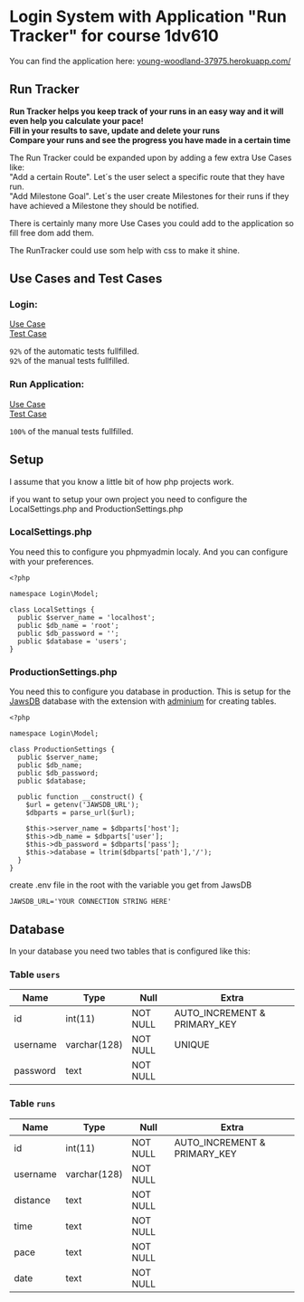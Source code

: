 # Login System with Application "Run Tracker" for course 1dv610

You can find the application here: [young-woodland-37975.herokuapp.com/](https://young-woodland-37975.herokuapp.com/)

## Run Tracker
**Run Tracker helps you keep track of your runs in an easy way and it will even help you calculate your pace!**    
**Fill in your results to save, update and delete your runs**  
**Compare your runs and see the progress you have made in a certain time**  
  
The Run Tracker could be expanded upon by adding a few extra Use Cases like:   
"Add a certain Route". Let´s the user select a specific route that they have run.  
"Add Milestone Goal". Let´s the user create Milestones for their runs if they have achieved a Milestone they should be notified.  

There is certainly many more Use Cases you could add to the application so fill free dom add them.

The RunTracker could use som help with css to make it shine.


## Use Cases and Test Cases

### Login:
[Use Case](https://github.com/niklasnilsson87/1dv610_lab2/wiki/Use-Case-for-Login)  
[Test Case](https://github.com/niklasnilsson87/1dv610_lab2/wiki/Test-Case-for-Login)

`92%` of the automatic tests fullfilled.  
`92%` of the manual tests fullfilled.

### Run Application:
[Use Case](https://github.com/niklasnilsson87/1dv610_lab2/wiki/Use-Case-for-Run-Application)  
[Test Case](https://github.com/niklasnilsson87/1dv610_lab2/wiki/Test-Case-for-Run-Application)

`100%` of the manual tests fullfilled.

## Setup

I assume that you know a little bit of how php projects work.

if you want to setup your own project you need to configure the LocalSettings.php and ProductionSettings.php

### LocalSettings.php

You need this to configure you phpmyadmin localy.
And you can configure with your preferences.

```
<?php

namespace Login\Model;

class LocalSettings {
  public $server_name = 'localhost';
  public $db_name = 'root';
  public $db_password = '';
  public $database = 'users';
}

```

### ProductionSettings.php

You need this to configure you database in production.
This is setup for the [JawsDB](https://www.jawsdb.com/) database with the extension with [adminium](adminium.io) for creating tables.

```
<?php

namespace Login\Model;

class ProductionSettings {
  public $server_name;
  public $db_name;
  public $db_password;
  public $database;

  public function __construct() {
    $url = getenv('JAWSDB_URL');
    $dbparts = parse_url($url);

    $this->server_name = $dbparts['host'];
    $this->db_name = $dbparts['user'];
    $this->db_password = $dbparts['pass'];
    $this->database = ltrim($dbparts['path'],'/');
  }
}

```

create .env file in the root with the variable you get from JawsDB
```
JAWSDB_URL='YOUR CONNECTION STRING HERE'
```
## Database

In your database you need two tables that is configured like this:

### Table `users`

| Name | Type | Null | Extra |
| ----------- | ----------- | ----------- | ----------- |
| id | int(11) | NOT NULL | AUTO_INCREMENT & PRIMARY_KEY |
| username | varchar(128) | NOT NULL | UNIQUE |
| password | text | NOT NULL |  |

### Table `runs`

| Name | Type | Null | Extra |
| ----------- | ----------- | ----------- | ----------- |
| id | int(11) | NOT NULL | AUTO_INCREMENT & PRIMARY_KEY |
| username | varchar(128) | NOT NULL |  |
| distance | text | NOT NULL | |
| time | text | NOT NULL | |
| pace | text | NOT NULL | |
| date | text | NOT NULL | |
